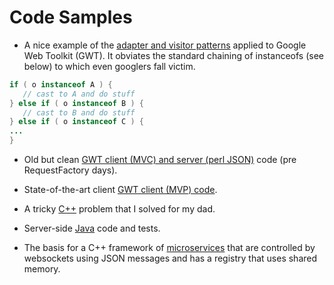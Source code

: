 # Code Samples

- A nice example of the <a href=https://github.com/davepuchyr/samples/tree/master/gwt/lib/place/src/main/java/com/avaritia/lib/place/client>adapter and visitor patterns</a> applied to Google Web Toolkit (GWT).  It obviates the standard chaining of instanceofs (see below) to which even googlers fall victim.

```java 
if ( o instanceof A ) {
   // cast to A and do stuff
} else if ( o instanceof B ) {
   // cast to B and do stuff
} else if ( o instanceof C ) {
...
}

```

- Old but clean <a href=https://github.com/davepuchyr/samples/tree/master/gwt/ulyz/src/com/netmorpher>GWT client (MVC) and server (perl JSON)</a> code (pre RequestFactory days).

- State-of-the-art client <a href=https://github.com/davepuchyr/samples/tree/master/gwt/app/in3s/src/main/java/com/avaritia/app/in3s/client>GWT client (MVP) code</a>.

- A tricky <a href=https://github.com/davepuchyr/samples/blob/master/c%2B%2B/Base2DerivedWithoutRTTI.cpp>C++</a> problem that I solved for my dad.

- Server-side <a href=https://github.com/davepuchyr/samples/tree/master/server>Java</a> code and tests.

- The basis for a C++ framework of <a href="https://github.com/davepuchyr/samples/blob/master/c%2B%2B/lib-service">microservices</a> that are controlled by websockets using JSON messages and has a registry that uses shared memory.

